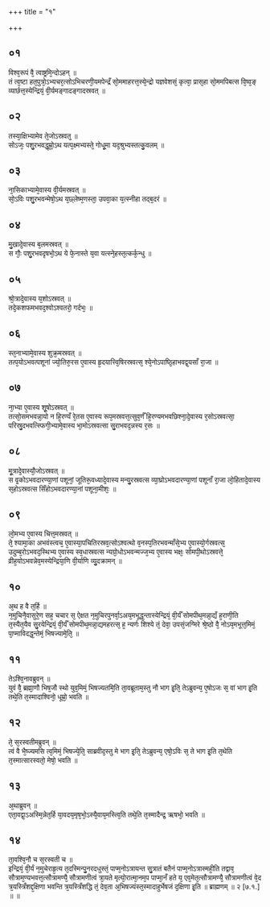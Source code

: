 +++
title = "१"

+++
## ०१
विश्व᳘रूपं वै᳘ त्वाष्ट्रमि᳘न्दोऽहन् ॥  
तं त्व᳘ष्टा हत᳘पुत्रो᳘ऽभ्यचर᳘त्सोऽभिचरणी᳘यमपेन्द्रँ सो᳘ममाहरत्त᳘स्ये᳘न्द्रो यज्ञवेशसं᳘ कृत्वा᳘ प्रास᳘हा सो᳘ममपिबत्स वि᳘ष्व᳘ङ् व्यार्छत्त᳘स्येन्द्रियं᳘ वी᳘र्यमङ्गादङ्गादस्रवत् ॥  
## ०२
तस्या᳘क्षिभ्यामेव ते᳘जोऽस्रवत्᳘ ॥  
सोऽजः᳘ पशु᳘रभवद्धूम्रो᳘ऽथ यत्प᳘क्ष्मभ्यस्ते᳘ गोधू᳘मा यद᳘श्रुभ्यस्तत्कु᳘वलम् ॥  
## ०३
ना᳘सिकाभ्यामे᳘वास्य वी᳘र्यमस्रवत् ॥  
सो᳘ऽविः पशु᳘रभवन्मेषो᳘ऽथ य᳘छ्लेष्म᳘णस्ता᳘ उपवा᳘का य᳘त्स्नीहा तद्ब᳘दरं ॥  
## ०४
मु᳘खादे᳘वास्य ब᳘लमस्रवत् ॥  
स गौः᳘ पशु᳘रभवदृषभो᳘ऽथ ये फे᳘नास्ते य᳘वा यत्स्ने᳘हस्त᳘त्कर्क᳘न्धु ॥  
## ०५
श्रो᳘त्रादे᳘वास्य य᳘शोऽस्रवत् ॥  
तदे᳘कशफमभवद᳘श्वोऽश्वतरो᳘ गर्दभः᳘ ॥  
## ०६
स्त᳘नाभ्यामे᳘वास्य शुक्र᳘मस्रवत् ॥  
तत्प᳘योऽभवत्पशूनां ज्यो᳘तिरु᳘रस ए᳘वास्य हृ᳘दयात्त्वि᳘षिरस्रवत्स᳘ श्ये᳘नोऽपाष्ठि᳘हाभवद्व᳘यसाँ रा᳘जा ॥  
## ०७
ना᳘भ्या ए᳘वास्य शू᳘षोऽस्रवत् ॥  
तत्सो᳘समभवन्ना᳘यो न हि᳘रण्यँ रे᳘तस ए᳘वास्य रूप᳘मस्रवत्त᳘त्सुव᳘र्णँ हि᳘रण्यमभवछिश्ना᳘दे᳘वास्य र᳘सोऽस्रवत्सा᳘ परिस्रु᳘दभवत्स्फिगी᳘भ्यामे᳘वास्य भा᳘मोऽस्रवत्सा सु᳘राभवद᳘न्नस्य र᳘सः ॥  
## ०८
मू᳘त्रादे᳘वास्यौ᳘जोऽस्रवत् ॥  
स वृ᳘कोऽभवदारण्या᳘णां पशूनां᳘ जूतिरू᳘वध्यादे᳘वास्य मन्यु᳘रस्रवत्स व्या᳘घ्रोऽभवदारण्या᳘णां पशूनाँ रा᳘जा लो᳘हितादे᳘वास्य स᳘होऽस्रवत्स सिँहोऽभवदारण्या᳘नां पशूना᳘मीशः᳘ ॥  
## ०९
लो᳘मभ्य ए᳘वास्य चित्त᳘मस्रवत् ॥  
ते᳘ श्यामा᳘का अभवंस्त्वच᳘ ए᳘वास्या᳘पचितिरस्रव᳘त्सोऽश्वत्थो व᳘नस्प᳘तिरभवन्माँसे᳘भ्य ए᳘वास्यो᳘र्गस्रवत्स᳘ उदुम्ब᳘रोऽभवद᳘स्थिभ्य ए᳘वास्य स्व᳘धास्रवत्स न्यग्रो᳘धोऽभवन्मज्ज᳘भ्य ए᳘वास्य भक्षः᳘ सोमपी᳘थोऽस्रवत्ते᳘ व्रीह᳘योऽभवन्नेव᳘मस्येन्द्रिया᳘णि वी᳘र्याणि व्यु᳘दक्रामन् ॥  
## १०
अ᳘थ ह वै त᳘र्हि ॥  
न᳘मुचिनै᳘वासुरे᳘ण सह᳘ चचार स᳘ ऐक्षत न᳘मुचिरपुनर्वा᳘ऽअय᳘मभूद्ध᳘न्तास्येन्द्रियं᳘ वी᳘र्यँ सोमपीथ᳘मन्ना᳘द्यँ ह᳘राणी᳘ति त᳘स्यैत᳘यैव सु᳘रयेन्द्रियं᳘ वी᳘र्यँ सोमपीथ᳘मन्ना᳘द्यमहरत्स᳘ ह᳘ न्यर्णः शिश्ये तं᳘ देवा᳘ उपसं᳘जग्मिरे श्रे᳘ष्ठो वै᳘ नोऽय᳘मभूत्त᳘मिमं᳘ पा᳘प्माविदद्ध᳘न्तेमं᳘ भिषज्यामे᳘ति᳘ ॥  
## ११
तेऽश्वि᳘नावब्रुवन् ॥  
युवं वै᳘ ब्रह्मा᳘णौ भिष᳘जौ स्थो युव᳘मिमं᳘ भिषज्यतमि᳘ति ता᳘वब्रूताम᳘स्तु नौ भाग इ᳘ति᳘ तेऽब्रुवन्य᳘ ए᳘षोऽजः स᳘ वां भाग इ᳘ति तथे᳘ति त᳘स्मादाश्विनो᳘ धूम्रो᳘ भवति ॥  
## १२
ते᳘ स᳘रस्वतीमब्रुवन् ॥  
त्वं वै भै᳘ष्ज्यमसि त्व᳘मिमं᳘ भिषज्ये᳘ति᳘ साब्रवीद᳘स्तु मे भाग इ᳘ति᳘ तेऽब्रुवन्य᳘ एषो᳘ऽविः स᳘ ते भाग इ᳘ति त᳘थेति त᳘स्मात्सारस्वतो᳘ मेषो᳘ भवति ॥  
## १३
अ᳘थाब्रुवन् ॥  
एता᳘वद्वा᳘ऽअस्मि᳘न्नेत᳘र्हि या᳘वदय᳘मृष᳘भो᳘ऽस्यै᳘वाय᳘मस्त्वि᳘ति तथे᳘ति त᳘स्मादैन्द्र᳘ ऋषभो᳘ भवति ॥  
## १४
ता᳘वश्वि᳘नौ च स᳘रस्वती च ॥  
इन्द्रियं᳘ वी᳘र्यं न᳘मुचेराहृ᳘त्य त᳘दस्मिन्पु᳘नरदधुस्तं᳘ पाप्म᳘नोऽत्रायन्त सु᳘त्रातं बतैनं पाप्म᳘नोऽत्रास्मही᳘ति तद्वाव᳘ सौत्राम᳘ण्यभवत्त᳘त्सौत्रामण्यै᳘ सौत्रामणीत्वं त्रा᳘यते मृत्यो᳘रात्मा᳘नम᳘प पाप्मा᳘नँ हते य᳘ एव᳘मेत᳘त्सौत्रामण्यै᳘ सौत्रामणीत्वं वे᳘द त्र᳘यस्त्रिँशद्द᳘क्षिणा भवन्ति त्र᳘यस्त्रिँशद्धि तं᳘ देव᳘ता अ᳘भिषज्यंस्त᳘स्मादाहुर्भेषजं द᳘क्षिणा इ᳘ति ॥ ब्राह्मणम् ॥ २ [७.१.] ॥ ॥
